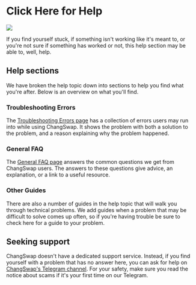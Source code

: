 # Click Here for Help

![](../.gitbook/assets/docs-masthead-10-.png)

If you find yourself stuck, if something isn't working like it's meant to, or you're not sure if something has worked or not, this help section may be able to, well, help.

## Help sections

We have broken the help topic down into sections to help you find what you're after. Below is an overview on what you'll find.

### Troubleshooting Errors

The [Troubleshooting Errors page](https://docs.changswap.com/help/troubleshooting) has a collection of errors users may run into while using ChangSwap. It shows the problem with both a solution to the problem, and a reason explaining why the problem happened.

### General FAQ

The [General FAQ page](https://docs.changswap.com/help/faq) answers the common questions we get from ChangSwap users. The answers to these questions give advice, an explanation, or a link to a useful resource.

### Other Guides

There are also a number of guides in the help topic that will walk you through technical problems. We add guides when a problem that may be difficult to solve comes up often, so if you're having trouble be sure to check here for a guide to your problem.

## Seeking support

ChangSwap doesn't have a dedicated support service. Instead, if you find yourself with a problem that has no answer here, you can ask for help on [ChangSwap's Telegram channel](https://t.me/changswap). For your safety, make sure you read the notice about scams if it's your first time on our Telegram.
